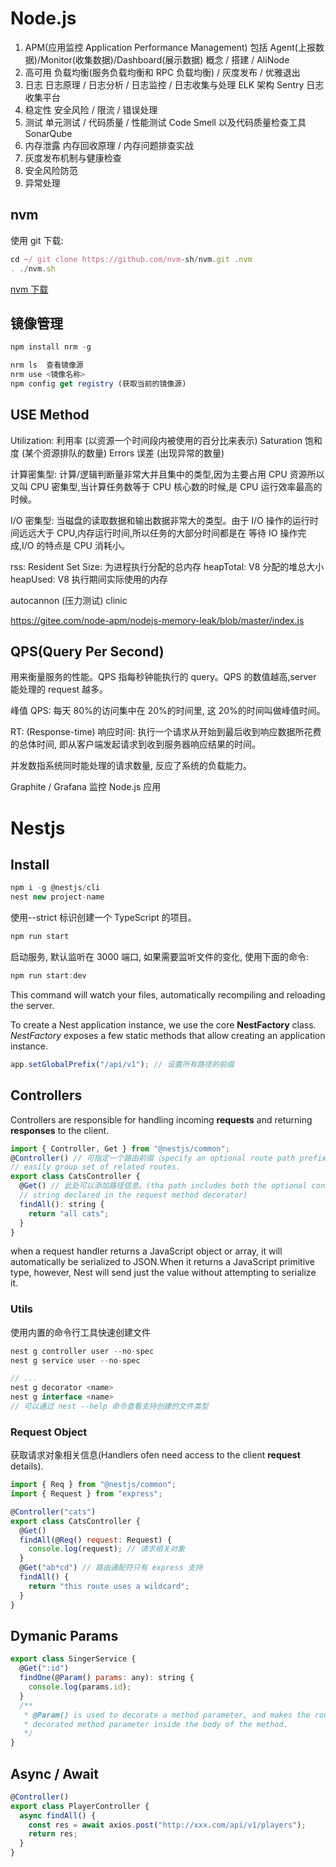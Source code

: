 # Node.js

1. APM(应用监控 Application Performance Management) 包括 Agent(上报数据)/Monitor(收集数据)/Dashboard(展示数据)
   概念 / 搭建 / AliNode
2. 高可用
   负载均衡(服务负载均衡和 RPC 负载均衡) / 灰度发布 / 优雅退出
3. 日志
   日志原理 / 日志分析 / 日志监控 / 日志收集与处理
   ELK 架构 Sentry 日志收集平台
4. 稳定性
   安全风险 / 限流 / 错误处理
5. 测试
   单元测试 / 代码质量 / 性能测试
   Code Smell 以及代码质量检查工具 SonarQube
6. 内存泄露
   内存回收原理 / 内存问题排查实战
7. 灰度发布机制与健康检查
8. 安全风险防范
9. 异常处理

## nvm

使用 git 下载:

```js
cd ~/ git clone https://github.com/nvm-sh/nvm.git .nvm
. ./nvm.sh
```

[nvm 下载](https://github.com/nvm-sh/nvm)

## 镜像管理

```js
npm install nrm -g

nrm ls  查看镜像源
nrm use <镜像名称>
npm config get registry (获取当前的镜像源)
```

## USE Method

Utilization: 利用率 (以资源一个时间段内被使用的百分比来表示)
Saturation 饱和度 (某个资源排队的数量)
Errors 误差 (出现异常的数量)

计算密集型: 计算/逻辑判断量非常大并且集中的类型,因为主要占用 CPU 资源所以又叫 CPU 密集型,当计算任务数等于 CPU 核心数的时候,是 CPU 运行效率最高的时候。

I/O 密集型: 当磁盘的读取数据和输出数据非常大的类型。由于 I/O 操作的运行时间远远大于 CPU,内存运行时间,所以任务的大部分时间都是在
等待 IO 操作完成,I/O 的特点是 CPU 消耗小。

rss: Resident Set Size: 为进程执行分配的总内存
heapTotal: V8 分配的堆总大小
heapUsed: V8 执行期间实际使用的内存

autocannon (压力测试)
clinic

https://gitee.com/node-apm/nodejs-memory-leak/blob/master/index.js

## QPS(Query Per Second)

用来衡量服务的性能。QPS 指每秒钟能执行的 query。QPS 的数值越高,server 能处理的 request 越多。

峰值 QPS: 每天 80%的访问集中在 20%的时间里, 这 20%的时间叫做峰值时间。

RT: (Response-time) 响应时间: 执行一个请求从开始到最后收到响应数据所花费的总体时间, 即从客户端发起请求到收到服务器响应结果的时间。

并发数指系统同时能处理的请求数量, 反应了系统的负载能力。

Graphite / Grafana 监控 Node.js 应用

# Nestjs

## Install

```js
npm i -g @nestjs/cli
nest new project-name
```

使用--strict 标识创建一个 TypeScript 的项目。

```js
npm run start
```

启动服务, 默认监听在 3000 端口, 如果需要监听文件的变化, 使用下面的命令:

```js
npm run start:dev
```

This command will watch your files, automatically recompiling and reloading the server.

To create a Nest application instance, we use the core **NestFactory** class. _NestFactory_ exposes a few static
methods that allow creating an application instance.

```js
app.setGlobalPrefix("/api/v1"); // 设置所有路径的前缀
```

## Controllers

Controllers are responsible for handling incoming **requests** and returning **responses** to the client.

```js
import { Controller, Get } from "@nestjs/common";
@Controller() // 可指定一个路由前缀（specify an optional route path prefix of cats)
// easily group set of related routes.
export class CatsController {
  @Get() // 此处可以添加路径信息。(tha path includes both the optional controller path prefix and any path
  // string declared in the request method decorator)
  findAll(): string {
    return "all cats";
  }
}
```

when a request handler returns a JavaScript object or array, it will automatically be serialized to JSON.When it
returns a JavaScript primitive type, however, Nest will send just the value without attempting to serialize it.

### Utils

使用内置的命令行工具快速创建文件

```js
nest g controller user --no-spec
nest g service user --no-spec

// ...
nest g decorator <name>
nest g interface <name>
// 可以通过 nest --help 命令查看支持创建的文件类型
```

### Request Object

获取请求对象相关信息(Handlers ofen need access to the client **request** details).

```js
import { Req } from "@nestjs/common";
import { Request } from "express";

@Controller("cats")
export class CatsController {
  @Get()
  findAll(@Req() request: Request) {
    console.log(request); // 请求相关对象
  }
  @Get("ab*cd") // 路由通配符只有 express 支持
  findAll() {
    return "this route uses a wildcard";
  }
}
```

## Dymanic Params

```js
export class SingerService {
  @Get(":id")
  findOne(@Param() params: any): string {
    console.log(params.id);
  }
  /**
   * @Param() is used to decorate a method parameter, and makes the route parameters available properties of that
   * decorated method parameter inside the body of the method.
   */
}
```

## Async / Await

```js
@Controller()
export class PlayerController {
  async findAll() {
    const res = await axios.post("http://xxx.com/api/v1/players");
    return res;
  }
}
```
